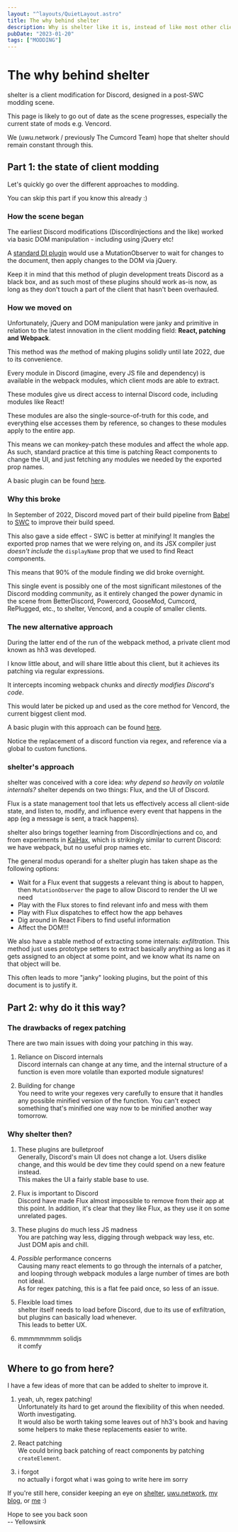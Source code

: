 ```yaml
---
layout: "^layouts/QuietLayout.astro"
title: The why behind shelter
description: Why is shelter like it is, instead of like most other client mods?
pubDate: "2023-01-20"
tags: ["MODDING"]
---
```


# The why behind shelter

shelter is a client modification for Discord, designed in a post-SWC modding scene.

This page is likely to go out of date as the scene progresses, especially the current state of mods
e.g. Vencord.

We (uwu.network / previously The Cumcord Team) hope that shelter should remain constant through this.

## Part 1: the state of client modding

Let's quickly go over the different approaches to modding.

You can skip this part if you know this already :)

### How the scene began

The earliest Discord modifications (DiscordInjections and the like) worked via basic
DOM manipulation - including using jQuery etc!

A [standard DI plugin](https://github.com/noodlebox/DiscordInjections-Plugins/blob/master/CharacterCounter/index.js)
would use a MutationObserver to wait for changes to the document, then apply changes to the DOM via jQuery.

Keep it in mind that this method of plugin development treats Discord as a black box,
and as such most of these plugins should work as-is now,
as long as they don't touch a part of the client that hasn't been overhauled.

### How we moved on

Unfortunately, jQuery and DOM manipulation were janky and primitive in relation to the
latest innovation in the client modding field: **React, patching and Webpack**.

This method was *the* method of making plugins solidly until late 2022, due to its convenience.

Every module in Discord (imagine, every JS file and dependency) is available in the webpack modules,
which client mods are able to extract.

These modules give us direct access to internal Discord code, including modules like React!

These modules are also the single-source-of-truth for this code, and everything else accesses them
by reference, so changes to these modules apply to the entire app.

This means we can monkey-patch these modules and affect the whole app.
As such, standard practice at this time is patching React components to change the UI,
and just fetching any modules we needed by the exported prop names.

A basic plugin can be found [here](https://github.com/sink-cord-archive/cc-plugins/blob/master/plugins/svg-embeds/index.js).

### Why this broke

In September of 2022, Discord moved part of their build pipeline from
[Babel](https://babel.dev/) to [SWC](https://swc.rs/) to improve their build speed.

This also gave a side effect - SWC is better at minifying!
It mangles the exported prop names that we were relying on,
and its JSX compiler just *doesn't include* the `displayName` prop that we used to find
React components.

This means that 90% of the module finding we did broke overnight.

This single event is possibly one of the most significant milestones of the Discord modding community,
as it entirely changed the power dynamic in the scene from BetterDiscord, Powercord, GooseMod, Cumcord, RePlugged, etc.,
to shelter, Vencord, and a couple of smaller clients.

### The new alternative approach

During the latter end of the run of the webpack method, a private client mod known as hh3 was developed.

I know little about, and will share little about this client, but it achieves its patching via regular expressions.

It intercepts incoming webpack chunks and *directly modifies Discord's code*.

This would later be picked up and used as the core method for Vencord, the current biggest client mod.

A basic plugin with this approach can be found [here](https://github.com/Vendicated/Vencord/blob/main/src/plugins/anonymiseFileNames.ts).

Notice the replacement of a discord function via regex, and reference via a global to custom functions.

### shelter's approach

shelter was conceived with a core idea: *why depend so heavily on volatile internals?*
shelter depends on two things: Flux, and the UI of Discord.

Flux is a state management tool that lets us effectively access all client-side state,
and listen to, modify, and influence every event that happens in the app (eg a message is sent, a track happens).

shelter also brings together learning from DiscordInjections and co,
and from experiments in [KaiHax](https://github.com/KaiHax/kaihax/), which is strikingly similar to current Discord:
we have webpack, but no useful prop names etc.

The general modus operandi for a shelter plugin has taken shape as the following options:
 - Wait for a Flux event that suggests a relevant thing is about to happen, then `MutationObserver` the page to allow Discord to render the UI we need
 - Play with the Flux stores to find relevant info and mess with them
 - Play with Flux dispatches to effect how the app behaves
 - Dig around in React Fibers to find useful information
 - Affect the DOM!!!

We also have a stable method of extracting some internals: *exfiltration*.
This method just uses prototype setters to extract basically anything as long as it gets assigned to an object at some point,
and we know what its name on that object will be.

This often leads to more "janky" looking plugins, but the point of this document is to justify it.

## Part 2: why do it this way?

### The drawbacks of regex patching

There are two main issues with doing your patching in this way.

1. Reliance on Discord internals  
    Discord internals can change at any time, and the internal structure of a function is
    even more volatile than exported module signatures!

2. Building for change  
    You need to write your regexes very carefully to ensure that it handles
    any possible minified version of the function.
    You can't expect something that's minified one way now to be minified
    another way tomorrow.

### Why shelter then?

1. These plugins are bulletproof  
    Generally, Discord's main UI does not change a lot.
    Users dislike change, and this would be dev time they could spend
    on a new feature instead.  
    This makes the UI a fairly stable base to use.

2. Flux is important to Discord  
    Discord have made Flux almost impossible to remove from their app at this point.
    In addition, it's clear that they like Flux, as they use it on some unrelated pages.

3. These plugins do much less JS madness  
    You are patching way less, digging through webpack way less, etc.  
    Just DOM apis and chill.

4. *Possible* performance concerns  
    Causing many react elements to go through the internals of a patcher, and
    looping through webpack modules a large number of times are both not ideal.  
    As for regex patching, this is a flat fee paid once, so less of an issue.

5. Flexible load times  
    shelter itself needs to load before Discord, due to its use of exfiltration,
    but plugins can basically load whenever.  
    This leads to better UX.

6. mmmmmmmm solidjs  
    it comfy

## Where to go from here?

I have a few ideas of more that can be added to shelter to improve it.

1. yeah, uh, regex patching!  
    Unfortunately its hard to get around the flexibility of this when needed.
    Worth investigating.  
    It would also be worth taking some leaves out of hh3's book and having some helpers
    to make these replacements easier to write.

2. React patching  
    We could bring back patching of react components by patching `createElement`.

3. i forgot  
    no actually i forgot what i was going to write here im sorry


If you're still here, consider keeping an eye on
[shelter](https://github.com/uwu/shelter),
[uwu.network](https://github.com/uwu),
[my blog](http://localhost:3000/~sink/quiet.rss),
or [me](https://yellows.ink) :)

Hope to see you back soon  
-- Yellowsink